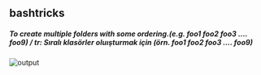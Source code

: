 ## bashtricks

##### To create multiple folders with some ordering.(e.g. foo1 foo2 foo3 .... foo9)  / tr: Sıralı klasörler oluışturmak için (örn. foo1 foo2 foo3 .... foo9)

![output](https://user-images.githubusercontent.com/22776403/90341392-06ffa980-e008-11ea-820e-7c90fae22ef4.gif)
